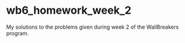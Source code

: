 # wb6_homework_week_2
My solutions to the problems given during week 2 of the WallBreakers program.
